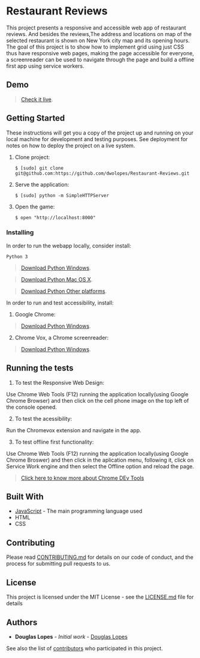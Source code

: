 # Restaurant Reviews

This project presents a responsive and accessible web app of restaurant reviews. And besides the reviews,The address and locations on map of the selected restaurant is shown on New York city map and its opening hours. The goal of this project is to show how to implement grid using just CSS thus have responsive web pages, making the page accessible for everyone, a screenreader can be used to navigate through the page and build a offline first app using service workers.

## Demo

> [Check it live](https://dwolopes.github.io/Restaurant-Reviews/).

## Getting Started

These instructions will get you a copy of the project up and running on your local machine for development and testing purposes. See deployment for notes on how to deploy the project on a live system.


1. Clone project:

    ```
    $ [sudo] git clone git@github.com:https://github.com/dwolopes/Restaurant-Reviews.git

2. Serve the application:

    ```
    $ [sudo] python -m SimpleHTTPServer
    ```
3. Open the game:

    ```
    $ open "http://localhost:8000"
    ```

### Installing

In order to run the webapp locally, consider install:

    Python 3

> [Download Python Windows](https://www.python.org/downloads/windows/).

> [Download Python Mac OS X](https://www.python.org/downloads/mac-osx/).

> [Download Python Other platforms](https://www.python.org/download/other/).

In order to run and test accessibility, install:

1. Google Chrome:

> [Download Python Windows](https://www.google.com.br/chrome/index.html).

2. Chrome Vox, a Chrome screenreader:

> [Download Python Windows](http://www.chromevox.com/installing.html).


## Running the tests

1. To test the Responsive Web Design:

Use Chrome Web Tools (F12) running the application locally(using Google Chrome Browser) and then click on the cell phone image on the top left of the console opened.

2. To test the acessibility:

Run the Chromevox extension and navigate in the app.

3. To test offline first functionality:

Use Chrome Web Tools (F12) running the application locally(using Google Chrome Broswer) and then click in the aplication menu, following it, click on Service Work engine and then select the Offline option and reload the page.


> [Click here to know more about Chrome DEv Tools](https://developers.google.com/web/tools/chrome-devtools/)

## Built With

* [JavaScript](https://www.javascript.com/) - The main programming language used
* HTML
* CSS

## Contributing

Please read [CONTRIBUTING.md](./CONTRIBUTING.md) for details on our code of conduct, and the process for submitting pull requests to us.

## License

This project is licensed under the MIT License - see the [LICENSE.md](./LICENSE.md) file for details

## Authors

* **Douglas Lopes** - *Initial work* - [Douglas Lopes](https://github.com/dwolopes)

See also the list of [contributors](https://dwolopes.github.io/Fliperama-Game/) who participated in this project.